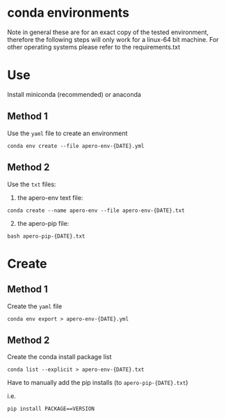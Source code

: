 # conda environments


Note in general these are for an exact copy of the tested environment,
therefore the following steps will only work for a linux-64 bit machine.
For other operating systems please refer to the requirements.txt


# Use

Install miniconda (recommended) or anaconda

## Method 1

Use the `yaml` file to create an environment

```
conda env create --file apero-env-{DATE}.yml
```

## Method 2

Use the `txt` files:

1. the apero-env text file:
```
conda create --name apero-env --file apero-env-{DATE}.txt
```

2. the apero-pip file:
```
bash apero-pip-{DATE}.txt
```

# Create

## Method 1

Create the `yaml` file

```
conda env export > apero-env-{DATE}.yml
```

## Method 2

Create the conda install package list

```
conda list --explicit > apero-env-{DATE}.txt
```

Have to manually add the pip installs (to `apero-pip-{DATE}.txt`)

i.e.
```
pip install PACKAGE==VERSION
```